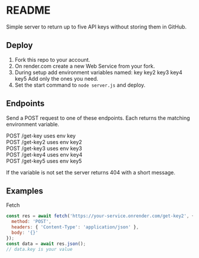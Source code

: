 # README

Simple server to return up to five API keys without storing them in GitHub.

## Deploy

1. Fork this repo to your account.
2. On render.com create a new Web Service from your fork.
3. During setup add environment variables named:
   key
   key2
   key3
   key4
   key5
   Add only the ones you need.
4. Set the start command to `node server.js` and deploy.

## Endpoints

Send a POST request to one of these endpoints. Each returns the matching environment variable.

POST /get-key  uses env key  
POST /get-key2 uses env key2  
POST /get-key3 uses env key3  
POST /get-key4 uses env key4  
POST /get-key5 uses env key5

If the variable is not set the server returns 404 with a short message.

## Examples

Fetch
```js
const res = await fetch('https://your-service.onrender.com/get-key2', {
  method: 'POST',
  headers: { 'Content-Type': 'application/json' },
  body: '{}'
});
const data = await res.json();
// data.key is your value
```
